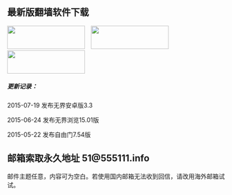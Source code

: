 <h2 class="GeneratedText">最新版翻墙软件下载</h2>
<a href="http://git.io/HNvvvQ"><div id="images"><img src="https://cloud.githubusercontent.com/assets/13546896/8962834/542bc3b2-35f7-11e5-8cd8-d275cecec187.jpg" width="180"  height="54"></a>
<a href="https://git.io/fgp" target="_blank"><img src="https://cloud.githubusercontent.com/assets/13546896/8962833/542b236c-35f7-11e5-9b6b-5ecef4e6a46e.jpg" width="180"  height="54" hspace= 10>
<a href="http://git.io/2S1IBQ" target="_blank"><img src="https://cloud.githubusercontent.com/assets/13546896/8963614/a7cea12a-35fb-11e5-8285-2c052e5ea386.jpg" width="180"  height="54" hspace= 0></a>

<h5 class="GeneratedText">更新记录：</h5>
2015-07-19 发布无界安卓版3.3</p>
2015-06-24 发布无界浏览15.01版</p>
2015-05-22 发布自由门7.54版</p>


<h2 class="GeneratedText">邮箱索取永久地址 51@555111.info</h2>
邮件主题任意，内容可为空白。若使用国内邮箱无法收到回信，请改用海外邮箱试试。
